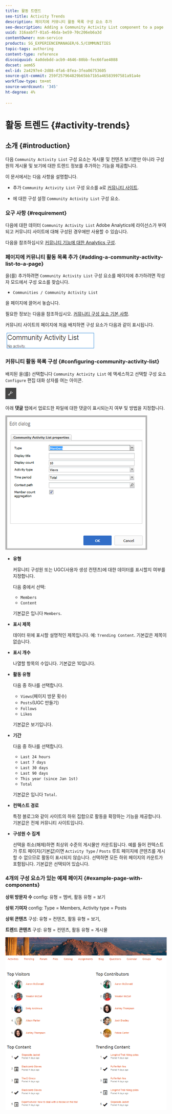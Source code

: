 ```yaml
---
title: 활동 트렌드
seo-title: Activity Trends
description: 페이지에 커뮤니티 활동 목록 구성 요소 추가
seo-description: Adding a Community Activity List component to a page
uuid: 316aabf7-01a5-46da-be59-70c206eb6a3d
contentOwner: msm-service
products: SG_EXPERIENCEMANAGER/6.5/COMMUNITIES
topic-tags: authoring
content-type: reference
discoiquuid: 4a0debdd-acb9-4646-80bb-fec66fae4088
docset: aem65
exl-id: 2a4297e4-2d88-4fa6-8fea-3fea06753605
source-git-commit: 259f257964829b65bb71b5a46583997581a91a4e
workflow-type: tm+mt
source-wordcount: '345'
ht-degree: 4%

---
```


# 활동 트렌드 {#activity-trends}

## 소개 {#introduction}

다음 `Community Activity List` 구성 요소는 게시물 및 컨텐츠 보기뿐만 아니라 구성원의 게시물 및 보기에 대한 트렌드 정보를 추가하는 기능을 제공합니다.

이 문서에서는 다음 사항을 설명합니다.

* 추가 `Community Activity List` 구성 요소를 a로 [커뮤니티 사이트](/help/communities/overview.md#community-sites).

* 에 대한 구성 설정 `Community Activity List` 구성 요소.

### 요구 사항 {#requirement}

다음에 대한 데이터 `Community Activity List` Adobe Analytics에 라이선스가 부여되고 커뮤니티 사이트에 대해 구성된 경우에만 사용할 수 있습니다.

다음을 참조하십시오 [커뮤니티 기능에 대한 Analytics 구성](/help/communities/analytics.md).

### 페이지에 커뮤니티 활동 목록 추가 {#adding-a-community-activity-list-to-a-page}

을(를) 추가하려면 `Community Activity List` 구성 요소를 페이지에 추가하려면 작성자 모드에서 구성 요소를 찾습니다.

* `Communities / Community Activity List`

을 페이지에 끌어서 놓습니다.

필요한 정보는 다음을 참조하십시오. [커뮤니티 구성 요소 기본 사항](/help/communities/basics.md).

커뮤니티 사이트의 페이지에 처음 배치하면 구성 요소가 다음과 같이 표시됩니다.

![community-activity](assets/community-activity.png)

### 커뮤니티 활동 목록 구성  {#configuring-community-activity-list}

배치된 을(를) 선택합니다 `Community Activity List` 에 액세스하고 선택할 구성 요소 `Configure` 편집 대화 상자를 여는 아이콘.

![구성](assets/configure-new.png)

아래 **댓글** 탭에서 업로드한 파일에 대한 댓글이 표시되는지 여부 및 방법을 지정합니다.

![속성](assets/activity-list-properties.png)

* **유형**

  커뮤니티 구성원 또는 UGC(사용자 생성 컨텐츠)에 대한 데이터를 표시할지 여부를 지정합니다.

  다음 중에서 선택:

   * `Members`
   * `Content`

  기본값은 입니다 `Members`.

* **표시 제목**

  데이터 위에 표시할 설명적인 제목입니다. 예: `Trending Content`.
기본값은 제목이 없습니다.

* **표시 개수**

  나열할 항목의 수입니다.
기본값은 10입니다.

* **활동 유형**

  다음 중 하나를 선택합니다.

   * `Views`(페이지 방문 횟수)
   * `Posts`(UGC 만들기)
   * `Follows`
   * `Likes`

  기본값은 보기입니다.

* **기간**

  다음 중 하나를 선택합니다.

   * `Last 24 hours`
   * `Last 7 days`
   * `Last 30 days`
   * `Last 90 days`
   * `This year (since Jan 1st)`
   * `Total`

  기본값은 입니다 `Total`.

* **컨텍스트 경로**

  특정 블로그와 같이 사이트의 하위 집합으로 활동을 확장하는 기능을 제공합니다.
기본값은 전체 커뮤니티 사이트입니다.

* **구성원 수 집계**

  선택을 취소(해제)하면 최상위 수준의 게시물만 카운트됩니다. 예를 들어 컨텍스트가 루트 페이지(기본값)이면 `Activity Type` / `Posts` 루트 페이지에 콘텐츠를 게시할 수 없으므로 활동이 표시되지 않습니다. 선택하면 모든 하위 페이지의 카운트가 포함됩니다.
기본값은 선택되어 있습니다.

### 4개의 구성 요소가 있는 예제 페이지 {#example-page-with-components}

**상위 방문자 수** config: 유형 = 멤버, 활동 유형 = 보기

**상위 기여자** config: Type = Members, Activity type = Posts

**상위 콘텐츠** 구성: 유형 = 컨텐츠, 활동 유형 = 보기,

**트렌드 콘텐츠** 구성: 유형 = 컨텐츠, 활동 유형 = 게시물

![구성 요소](assets/activity-list-components.png)
